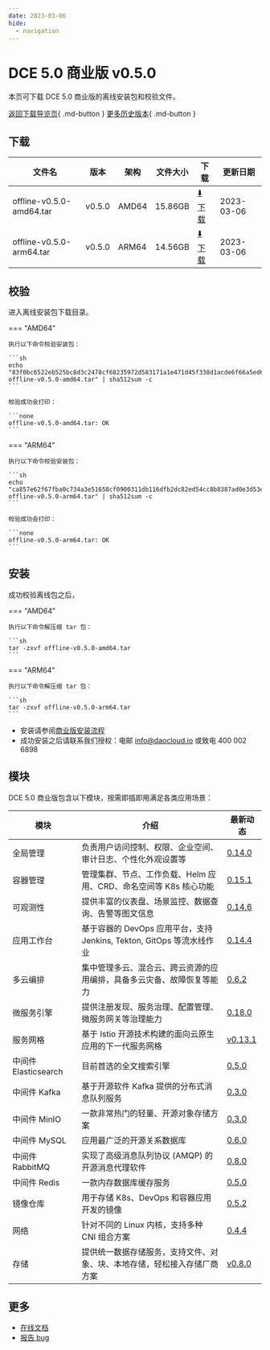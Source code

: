 ```yaml
---
date: 2023-03-06
hide:
  - navigation
---
```


# DCE 5.0 商业版 v0.5.0

本页可下载 DCE 5.0 商业版的离线安装包和校验文件。

[返回下载导览页](../index.md#_2){ .md-button } [更多历史版本](./dce5-installer-history.md){ .md-button }

## 下载

| 文件名                      | 版本    | 架构 | 文件大小 | 下载                                           | 更新日期   |
| ----------------------------- | ------- | -------- | ---------------------------------------------- | ---------- | ----------------------------- |
| offline-v0.5.0-amd64.tar | v0.5.0 | AMD64 | 15.86GB | [:arrow_down: 下载](https://qiniu-download-public.daocloud.io/DaoCloud_Enterprise/dce5/offline-v0.5.0-amd64.tar) | 2023-03-06 |
| offline-v0.5.0-arm64.tar | v0.5.0 | ARM64 | 14.56GB | [:arrow_down: 下载](https://qiniu-download-public.daocloud.io/DaoCloud_Enterprise/dce5/offline-v0.5.0-arm64.tar) | 2023-03-06 |

## 校验

进入离线安装包下载目录。

=== "AMD64"

    执行以下命令校验安装包：

    ```sh
    echo "83f0bc6522eb525bc8d3c2478cf68235972d583171a1e471d45f338d1acde6f66a5ed68144bfd6a067b2462a1c27e17d95c13408b8cbd83fd93d1dbe152779a3  offline-v0.5.0-amd64.tar" | sha512sum -c
    ```

    校验成功会打印：

    ```none
    offline-v0.5.0-amd64.tar: OK
    ```

=== "ARM64"

    执行以下命令校验安装包：

    ```sh
    echo "ca857e62f67fba0c734a3e51658cf0900311db116dfb2dc82ed54cc8b8387ad0e3d53e95a0df06e913cf62038858d585593990587bdf802790e2fa6050759ec2  offline-v0.5.0-arm64.tar" | sha512sum -c
    ```

    校验成功会打印：

    ```none
    offline-v0.5.0-arm64.tar: OK
    ```

## 安装

成功校验离线包之后，

=== "AMD64"

    执行以下命令解压缩 tar 包：

    ```sh
    tar -zxvf offline-v0.5.0-amd64.tar
    ```

=== "ARM64"

    执行以下命令解压缩 tar 包：

    ```sh
    tar -zxvf offline-v0.5.0-arm64.tar
    ```

- 安装请参阅[商业版安装流程](../../install/commercial/start-install.md)
- 成功安装之后请联系我们授权：电邮 info@daocloud.io 或致电 400 002 6898

## 模块

DCE 5.0 商业版包含以下模块，按需即插即用满足各类应用场景：

| 模块                 | 介绍                                                                     | 最新动态                                                      |
| -------------------- | ------------------------------------------------------------------------ | ------------------------------------------------------------- |
| 全局管理             | 负责用户访问控制、权限、企业空间、审计日志、个性化外观设置等             | [0.14.0](../../ghippo/intro/release-notes.md#0140)    |
| 容器管理             | 管理集群、节点、工作负载、Helm 应用、CRD、命名空间等 K8s 核心功能        | [0.15.1](../../kpanda/intro/release-notes.md#0151)    |
| 可观测性             | 提供丰富的仪表盘、场景监控、数据查询、告警等图文信息                     | [0.14.6](../../insight/intro/releasenote.md#0146)     |
| 应用工作台           | 基于容器的 DevOps 应用平台，支持 Jenkins, Tekton, GitOps 等流水线作业    | [0.14.4](../../amamba/intro/release-notes.md#0144)      |
| 多云编排             | 集中管理多云、混合云、跨云资源的应用编排，具备多云灾备、故障恢复等能力   | [0.6.2](../../kairship/intro/release-notes.md#062)         |
| 微服务引擎           | 提供注册发现、服务治理、配置管理、微服务网关等治理能力                   | [0.18.0](../../skoala/intro/release-notes.md#0180)             |
| 服务网格             | 基于 Istio 开源技术构建的面向云原生应用的下一代服务网格                  | [v0.13.1](../../mspider/intro/release-notes.md#v0131)          |
| 中间件 Elasticsearch | 目前首选的全文搜索引擎                                                   | [0.5.0](../../middleware/elasticsearch/release-notes.md#050) |
| 中间件 Kafka         | 基于开源软件 Kafka 提供的分布式消息队列服务                              | [0.3.0](../../middleware/kafka/release-notes.md#030)          |
| 中间件 MinIO         | 一款非常热门的轻量、开源对象存储方案                                     | [0.3.0](../../middleware/minio/release-notes.md#030)          |
| 中间件 MySQL         | 应用最广泛的开源关系数据库                                               | [0.6.0](../../middleware/mysql/release-notes.md#060)           |
| 中间件 RabbitMQ      | 实现了高级消息队列协议 (AMQP) 的开源消息代理软件                         | [0.8.0](../../middleware/rabbitmq/release-notes.md#080)        |
| 中间件 Redis         | 一款内存数据库缓存服务                                                   | [0.5.0](../../middleware/redis/release-notes.md#050)           |
| 镜像仓库             | 用于存储 K8s、DevOps 和容器应用开发的镜像                                | [0.5.2](../../kangaroo/intro/release-notes.md)                            |
| 网络                 | 针对不同的 Linux 内核，支持多种 CNI 组合方案                             | [0.4.4](../../network/modules/spiderpool/releasenotes.md)                            |
| 存储                 | 提供统一数据存储服务，支持文件、对象、块、本地存储，轻松接入存储厂商方案 | [v0.8.0](../../storage/hwameistor/releasenotes.md#v080)                            |

## 更多

- [在线文档](../../dce/index.md)
- [报告 bug](https://github.com/DaoCloud/DaoCloud-docs/issues)
